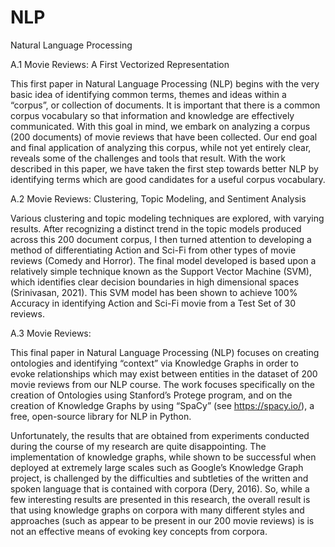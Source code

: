 # NLP
Natural Language Processing

A.1 Movie Reviews: A First Vectorized Representation

This first paper in Natural Language Processing (NLP) begins with the very basic idea of
identifying common terms, themes and ideas within a “corpus”, or collection of documents. It is
important that there is a common corpus vocabulary so that information and knowledge are
effectively communicated. With this goal in mind, we embark on analyzing a corpus (200
documents) of movie reviews that have been collected. Our end goal and final application of
analyzing this corpus, while not yet entirely clear, reveals some of the challenges and tools that
result. With the work described in this paper, we have taken the first step towards better NLP by
identifying terms which are good candidates for a useful corpus vocabulary.

A.2 Movie Reviews: Clustering, Topic Modeling, and Sentiment Analysis

Various clustering and topic modeling techniques are explored, with varying results. After recognizing a
distinct trend in the topic models produced across this 200 document corpus, I then turned
attention to developing a method of differentiating Action and Sci-Fi from other types of movie
reviews (Comedy and Horror). The final model developed is based upon a relatively simple
technique known as the Support Vector Machine (SVM), which identifies clear decision
boundaries in high dimensional spaces (Srinivasan, 2021). This SVM model has been shown to
achieve 100% Accuracy in identifying Action and Sci-Fi movie from a Test Set of 30 reviews.

A.3 Movie Reviews: 

This final paper in Natural Language Processing (NLP) focuses on creating ontologies
and identifying “context” via Knowledge Graphs in order to evoke relationships which may exist
between entities in the dataset of 200 movie reviews from our NLP course. The work focuses
specifically on the creation of Ontologies using Stanford’s Protege program, and on the creation
of Knowledge Graphs by using “SpaCy” (see https://spacy.io/), a free, open-source library for
NLP in Python.

Unfortunately, the results that are obtained from experiments conducted during the
course of my research are quite disappointing. The implementation of knowledge graphs, while
shown to be successful when deployed at extremely large scales such as Google’s Knowledge
Graph project, is challenged by the difficulties and subtleties of the written and spoken language
that is contained with corpora (Dery, 2016). So, while a few interesting results are presented in
this research, the overall result is that using knowledge graphs on corpora with many different
styles and approaches (such as appear to be present in our 200 movie reviews) is is not an effective 
means of evoking key concepts from corpora.
